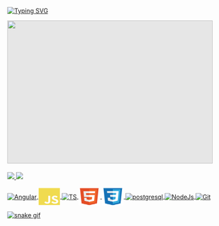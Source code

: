 [![Typing SVG](https://readme-typing-svg.herokuapp.com?font=Fira+Code&pause=1000&color=6EA0F5&vCenter=true&width=435&lines=Hello+dev!+%F0%9F%91%8B+Seja+Bem+Vindo++;Navegue+a+vontade+pelos+reposit%C3%B3rios)](https://git.io/typing-svg)

<div> 
  <img style="-webkit-user-select: none;margin: auto;cursor: zoom-in;background-color: hsl(0, 0%, 90%);" src="https://cdn.dribbble.com/users/1059583/screenshots/4171367/media/34e69eb61a7bd8dea1c957a8b82605a7.gif" width="471" height="328">
</div>

<div>
  <br/>
  <a href="https://github.com/Deividadrian">  
  <img height="160em" src="https://github-readme-stats.vercel.app/api?username=Deividadrian&show_icons=true&theme=tokyonight&include_all_commits=true&count_private=true&border_radius=8&hide_border=true&bg_color=2D333B"/>
  <img height="160em" src="https://github-readme-stats.vercel.app/api/top-langs/?username=Deividadrian&layout=compact&langs_count=7&theme=tokyonight&border_radius=8&hide_border=true&bg_color=2D333B"/>
</div>

<div style="display: inline_block"><br>
 <img align="center" alt="Angular" height="40" width="50" src="https://icongr.am/devicon/angularjs-original.svg?size=128&color=currentColor">
 <img align="center" alt="JS" height="40" width="50" src="https://raw.githubusercontent.com/devicons/devicon/master/icons/javascript/javascript-plain.svg">
 <img align="center" alt="TS" height="40" width="50" src="https://cdn.jsdelivr.net/gh/devicons/devicon/icons/typescript/typescript-original.svg">
 <img align="center" alt="HTML" height="40" width="50" src="https://raw.githubusercontent.com/devicons/devicon/master/icons/html5/html5-original.svg">
 <img align="center" alt="CSS" height="40" width="50" src="https://raw.githubusercontent.com/devicons/devicon/master/icons/css3/css3-original.svg">
  <img align="center" alt="postgresql" height="40" width="50" src="https://icongr.am/devicon/postgresql-original.svg?size=128&color=currentColor">
  <img align="center" alt="NodeJs" height="40" width="50" src="https://icongr.am/devicon/nodejs-original.svg?size=128&color=currentColor">
  <img align="center" alt="Git" height="40" width="50" src="https://icongr.am/devicon/git-original.svg?size=128&color=currentColor">
</div>

![snake gif](https://github.com/Deividadrian/Deividadrian/blob/output/github-contribution-grid-snake.svg)


